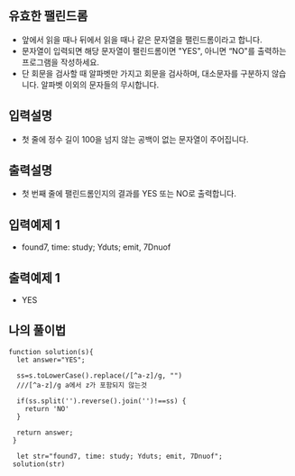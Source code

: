 ## 유효한 팰린드롬
- 앞에서 읽을 때나 뒤에서 읽을 때나 같은 문자열을 팰린드롬이라고 합니다.
- 문자열이 입력되면 해당 문자열이 팰린드롬이면 "YES", 아니면 “NO"를 출력하는 프로그램을 작성하세요.
- 단 회문을 검사할 때 알파벳만 가지고 회문을 검사하며, 대소문자를 구분하지 않습니다. 알파벳 이외의 문자들의 무시합니다.

## 입력설명
- 첫 줄에 정수 길이 100을 넘지 않는 공백이 없는 문자열이 주어집니다.

## 출력설명
- 첫 번째 줄에 팰린드롬인지의 결과를 YES 또는 NO로 출력합니다.

##  입력예제 1
- found7, time: study; Yduts; emit, 7Dnuof

##  출력예제 1 
- YES


## 나의 풀이법
```
function solution(s){
  let answer="YES";

  ss=s.toLowerCase().replace(/[^a-z]/g, "") 
  ///[^a-z]/g a에서 z가 포함되지 않는것

  if(ss.split('').reverse().join('')!==ss) {
    return 'NO'
  }

  return answer;
 }
            
  let str="found7, time: study; Yduts; emit, 7Dnuof";
 solution(str)
```